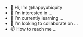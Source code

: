 - 👋 Hi, I’m @happyubiquity
- 👀 I’m interested in ...
- 🌱 I’m currently learning ...
- 💞️ I’m looking to collaborate on ...
- 📫 How to reach me ...

<!---
happyubiquity/happyubiquity is a ✨ special ✨ repository because its `README.md` (this file) appears on your GitHub profile.
You can click the Preview link to take a look at your changes.
--->

